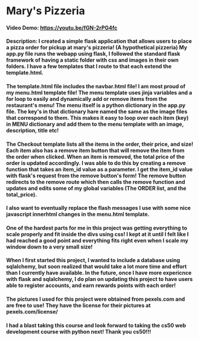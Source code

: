 # Mary's Pizzeria
#### Video Demo:  <https://youtu.be/fGN-2rPG4fc>
#### Description: I created a simple flask application that allows users to place a pizza order for pickup at mary's pizzeria! (A hypothetical pizzeria) My app.py file runs the webapp using flask, I followed the standard flask framework of having a static folder with css and images in their own folders. I have a few templates that I route to that each extend the template.html.

#### The template.html file includes the navbar.html file! I am most proud of my menu.html template file! The menu template uses jinja variables and a for loop to easily and dynamically add or remove items from the restaurant's menu! The menu itself is a python dictionary in the app.py file. The key's in that dictionary hare named the same as the image files that correspond to them. This makes it easy to loop over each item (key) in MENU dictionary and add them to the menu template with an image, description, title etc!

#### The Checkout template lists all the items in the order, their price, and size! Each item also has a remove item button that will remove the item from the order when clicked. When an item is removed, the total price of the order is updated accordingly. I was able to do this by creating a remove function that takes an item_id value as a parameter. I get the item_id value with flask's request from the remove button's form! The remove button redirects to the remove route which then calls the remove function and updates and edits some of my global variables (The ORDER list, and the total_price). 

#### I also want to eventually replace the flash messages I use with some nice javascript innerhtml changes in the menu.html template.

#### One of the hardest parts for me in this project was getting everything to scale properly and fit inside the divs using css! I kept at it until I felt like I had reached a good point and everything fits right even when I scale my window down to a very small size!

#### When I first started this project, I wanted to include a database using sqlalchemy, but soon realized that would take a lot more time and effort than I currently have available. In the future, once I have more expericnce with flask and sqlalchemy, I do plan on updating this project to have users able to register accounts, and earn rewards points with each order!

#### The pictures I used for this project were obtained from pexels.com and are free to use! They have the license for their pictures at pexels.com/license/

#### I had a blast taking this course and look forward to taking the cs50 web development course with python next! Thank you cs50!!!